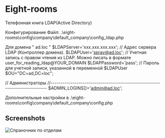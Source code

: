 Eight-rooms
=====

Телефонная книга  LDAP(Active Directory)

Конфигурирование
Файл: .\eight-rooms\config\company\default_company\config_ldap.php

Для домена " ad.loc "
$LDAPServer='ххх.ххх.ххх.ххх';	// Адрес сервера LDAP (Контроллер домена).
$LDAPUser='sprav@ad.loc'; // Учетная запись c правом чтения из LDAP. Можно писать в формате user_for_reading_ldap@YOUR_DOMAIN
$LDAPPassword='pass'; // Пароль для учетной записи, указанной в переменной $LDAPUser
$OU="DC=ad,DC=loc";

// Администраторы
//----------------------------------------------------------------------------
$ADMIN_LOGINS[]='admin@ad.loc';

Дополнительные настройки в 
.\eight-rooms\config\company\default_company\config.php

## Screenshots

![Спраночник по отделам](https://raw.githubusercontent.com/BikerIndian/eight-rooms/master/temp/img/1.png)